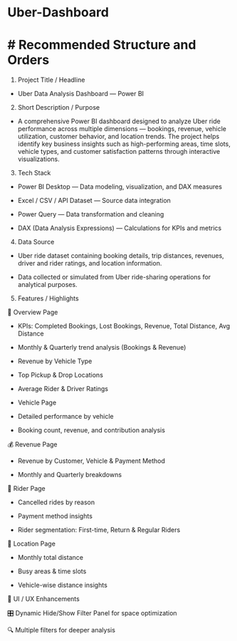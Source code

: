 # Uber-Dashboard

# # Recommended Structure and Orders

1. Project Title / Headline

- Uber Data Analysis Dashboard — Power BI

2. Short Description / Purpose

- A comprehensive Power BI dashboard designed to analyze Uber ride performance across multiple dimensions — bookings, revenue, vehicle utilization, customer behavior, and location trends.
The project helps identify key business insights such as high-performing areas, time slots, vehicle types, and customer satisfaction patterns through interactive visualizations.

3. Tech Stack

- Power BI Desktop — Data modeling, visualization, and DAX measures

- Excel / CSV / API Dataset — Source data integration

- Power Query — Data transformation and cleaning

- DAX (Data Analysis Expressions) — Calculations for KPIs and metrics

4. Data Source

- Uber ride dataset containing booking details, trip distances, revenues, driver and rider ratings, and location information.

- Data collected or simulated from Uber ride-sharing operations for analytical purposes.

5. Features / Highlights

🧭 Overview Page

- KPIs: Completed Bookings, Lost Bookings, Revenue, Total Distance, Avg Distance

- Monthly & Quarterly trend analysis (Bookings & Revenue)

- Revenue by Vehicle Type

- Top Pickup & Drop Locations

- Average Rider & Driver Ratings

- Vehicle Page

- Detailed performance by vehicle

- Booking count, revenue, and contribution analysis

💰 Revenue Page

- Revenue by Customer, Vehicle & Payment Method

- Monthly and Quarterly breakdowns

👥 Rider Page

- Cancelled rides by reason

- Payment method insights

- Rider segmentation: First-time, Return & Regular Riders

📍 Location Page

- Monthly total distance

- Busy areas & time slots

- Vehicle-wise distance insights

🧩 UI / UX Enhancements

🎛️ Dynamic Hide/Show Filter Panel for space optimization

🔍 Multiple filters for deeper analysis
